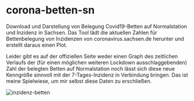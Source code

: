 # corona-betten-sn

Download und Darstellung von Belegung Covid19-Betten auf Normalstation und Inzidenz in Sachsen.
Das Tool lädt die aktuellen Zahlen für Bettenbelegung von Inzidenzen von coronavirus.sachsen.de herunter und erstellt daraus einen Plot.

Leider gibt es auf der offiziellen Seite weder einen Graph des zeitlichen Verlaufs der (für einen möglichen weiteren Lockdown ausschlaggebenden) Zahl der belegten Betten auf Normalstation noch lässt sich diese neue Kenngröße sinnvoll mit der 7-Tages-Inzidenz in Verbindung bringen. 
Das ist meine Spielwiese, um mir selbst diese Daten zu erschließen.

![inzidenz-betten](https://user-images.githubusercontent.com/719105/113928857-a10e9f00-97ef-11eb-905c-d6ce6c21bbeb.png)
